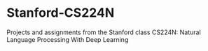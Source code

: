 # Stanford-CS224N
Projects and assignments from the Stanford class CS224N: Natural Language Processing With Deep Learning
